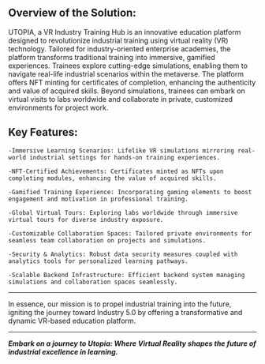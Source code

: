 ## Overview of the Solution:
UTOPIA, a VR Industry Training Hub is an innovative education platform designed to revolutionize industrial training using virtual reality (VR) technology. Tailored for industry-oriented enterprise academies, the platform transforms traditional training into immersive, gamified experiences. Trainees explore cutting-edge simulations, enabling them to navigate real-life industrial scenarios within the metaverse. The platform offers NFT minting for certificates of completion, enhancing the authenticity and value of acquired skills. Beyond simulations, trainees can embark on virtual visits to labs worldwide and collaborate in private, customized environments for project work.

## Key Features:
    -Immersive Learning Scenarios: Lifelike VR simulations mirroring real-world industrial settings for hands-on training experiences.
    
    -NFT-Certified Achievements: Certificates minted as NFTs upon completing modules, enhancing the value of acquired skills.
    
    -Gamified Training Experience: Incorporating gaming elements to boost engagement and motivation in professional training.
    
    -Global Virtual Tours: Exploring labs worldwide through immersive virtual tours for diverse industry exposure.
    
    -Customizable Collaboration Spaces: Tailored private environments for seamless team collaboration on projects and simulations.
    
    -Security & Analytics: Robust data security measures coupled with analytics tools for personalized learning pathways.
    
    -Scalable Backend Infrastructure: Efficient backend system managing simulations and collaboration spaces seamlessly.
<hr>
In essence, our mission is to propel industrial training into the future, igniting the journey toward Industry 5.0 by offering a transformative and dynamic VR-based education platform. 
<hr>
<b><i>Embark on a journey to Utopia: Where Virtual Reality shapes the future of industrial excellence in learning.<i><b>
